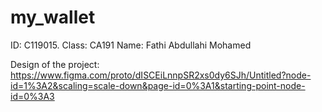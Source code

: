 # my_wallet
 ID: C119015. 
 Class: CA191
Name: Fathi Abdullahi Mohamed

Design of the project: https://www.figma.com/proto/dISCEiLnnpSR2xs0dy6SJh/Untitled?node-id=1%3A2&scaling=scale-down&page-id=0%3A1&starting-point-node-id=0%3A3

